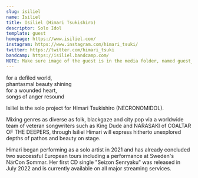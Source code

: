 ```yaml
---
slug: isiliel
name: Isiliel
title: Isiliel (Himari Tsukishiro)
descriptor: Solo Idol
template: guest
homepage: https://www.isiliel.com/
instagram: https://www.instagram.com/himari_tsuki/
twitter: https://twitter.com/himari_tsuki
bandcamp: https://isiliel.bandcamp.com/
NOTE: Make sure image of the guest is in the media folder, named guest_(YEAR)_(GUEST_SLUG).png
---
```


for a defiled world,<br />
phantasmal beauty shining<br />
for a wounded heart,<br />
songs of anger resound


Isiliel is the solo project for Himari Tsukishiro (NECRONOMIDOL).

Mixing genres as diverse as folk, blackgaze and city pop via a worldwide team of veteran songwriters such as King Dude and NARASAKI of COALTAR OF THE DEEPERS, through Isiliel Himari will express hitherto unexplored depths of pathos and beauty on stage.

Himari began performing as a solo artist in 2021 and has already concluded two successful European tours including a performance at Sweden's NärCon Sommar.  Her first CD single "Seizon Senryaku" was released in July 2022 and is currently available on all major streaming services.